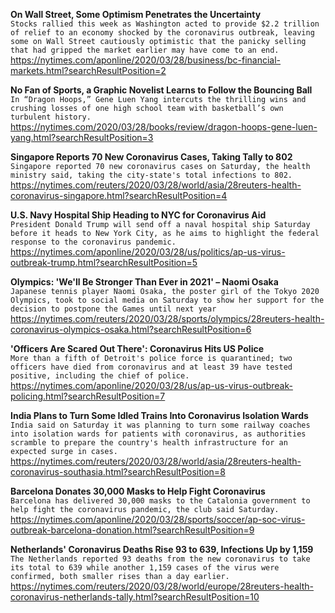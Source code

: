 **On Wall Street, Some Optimism Penetrates the Uncertainty**\
`Stocks rallied this week as Washington acted to provide $2.2 trillion of relief to an economy shocked by the coronavirus outbreak, leaving some on Wall Street cautiously optimistic that the panicky selling that had gripped the market earlier may have come to an end. `\
https://nytimes.com/aponline/2020/03/28/business/bc-financial-markets.html?searchResultPosition=2

**No Fan of Sports, a Graphic Novelist Learns to Follow the Bouncing Ball**\
`In “Dragon Hoops,” Gene Luen Yang intercuts the thrilling wins and crushing losses of one high school team with basketball’s own turbulent history.`\
https://nytimes.com/2020/03/28/books/review/dragon-hoops-gene-luen-yang.html?searchResultPosition=3

**Singapore Reports 70 New Coronavirus Cases, Taking Tally to 802**\
`Singapore reported 70 new coronavirus cases on Saturday, the health ministry said, taking the city-state's total infections to 802.`\
https://nytimes.com/reuters/2020/03/28/world/asia/28reuters-health-coronavirus-singapore.html?searchResultPosition=4

**U.S. Navy Hospital Ship Heading to NYC for Coronavirus Aid**\
`President Donald Trump will send off a naval hospital ship Saturday before it heads to New York City, as he aims to highlight the federal response to the coronavirus pandemic.`\
https://nytimes.com/aponline/2020/03/28/us/politics/ap-us-virus-outbreak-trump.html?searchResultPosition=5

**Olympics: 'We'll Be Stronger Than Ever in 2021' – Naomi Osaka**\
`Japanese tennis player Naomi Osaka, the poster girl of the Tokyo 2020 Olympics, took to social media on Saturday to show her support for the decision to postpone the Games until next year`\
https://nytimes.com/reuters/2020/03/28/sports/olympics/28reuters-health-coronavirus-olympics-osaka.html?searchResultPosition=6

**'Officers Are Scared Out There': Coronavirus Hits US Police**\
`More than a fifth of Detroit's police force is quarantined; two officers have died from coronavirus and at least 39 have tested positive, including the chief of police.`\
https://nytimes.com/aponline/2020/03/28/us/ap-us-virus-outbreak-policing.html?searchResultPosition=7

**India Plans to Turn Some Idled Trains Into Coronavirus Isolation Wards**\
`India said on Saturday it was planning to turn some railway coaches into isolation wards for patients with coronavirus, as authorities scramble to prepare the country's health infrastructure for an expected surge in cases.`\
https://nytimes.com/reuters/2020/03/28/world/asia/28reuters-health-coronavirus-southasia.html?searchResultPosition=8

**Barcelona Donates 30,000 Masks to Help Fight Coronavirus**\
`Barcelona has delivered 30,000 masks to the Catalonia government to help fight the coronavirus pandemic, the club said Saturday.`\
https://nytimes.com/aponline/2020/03/28/sports/soccer/ap-soc-virus-outbreak-barcelona-donation.html?searchResultPosition=9

**Netherlands' Coronavirus Deaths Rise 93 to 639, Infections Up by 1,159**\
`The Netherlands reported 93 deaths from the new coronavirus to take its total to 639 while another 1,159 cases of the virus were confirmed, both smaller rises than a day earlier.`\
https://nytimes.com/reuters/2020/03/28/world/europe/28reuters-health-coronavirus-netherlands-tally.html?searchResultPosition=10

